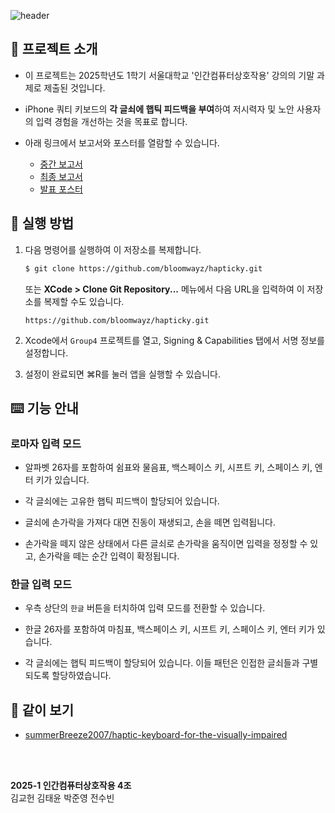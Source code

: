 ![header](https://capsule-render.vercel.app/api?type=venom&height=300&text=눈%20감고도%20쓰겠다&textBg=false&desc=저시력자를%20위한%20햅틱%20키보드&descAlignY=70)


## 🧐 프로젝트 소개

- 이 프로젝트는 2025학년도 1학기 서울대학교 '인간컴퓨터상호작용' 강의의 기말 과제로 제출된 것입니다.

- iPhone 쿼티 키보드의 **각 글쇠에 햅틱 피드백을 부여**하여 저시력자 및 노안 사용자의 입력 경험을 개선하는 것을 목표로 합니다.

- 아래 링크에서 보고서와 포스터를 열람할 수 있습니다.
    - [중간 보고서](assets/midterm_report_team4.pdf)
    - [최종 보고서](assets/final_report_team4.pdf)
    - [발표 포스터](assets/poster_team4.pdf)


## 📲 실행 방법

1. 다음 명령어를 실행하여 이 저장소를 복제합니다.

    ```sh
    $ git clone https://github.com/bloomwayz/hapticky.git
    ```

    또는 **XCode > Clone Git Repository...** 메뉴에서 다음 URL을 입력하여 이 저장소를 복제할 수도 있습니다.

    ```
    https://github.com/bloomwayz/hapticky.git
    ```

2. Xcode에서 `Group4` 프로젝트를 열고, Signing & Capabilities 탭에서 서명 정보를 설정합니다.

3. 설정이 완료되면 ⌘R를 눌러 앱을 실행할 수 있습니다.


## ⌨️ 기능 안내

### 로마자 입력 모드

- 알파벳 26자를 포함하여 쉼표와 물음표, 백스페이스 키, 시프트 키, 스페이스 키, 엔터 키가 있습니다.

- 각 글쇠에는 고유한 햅틱 피드백이 할당되어 있습니다.

- 글쇠에 손가락을 가져다 대면 진동이 재생되고, 손을 떼면 입력됩니다.

- 손가락을 떼지 않은 상태에서 다른 글쇠로 손가락을 움직이면 입력을 정정할 수 있고, 손가락을 떼는 순간 입력이 확정됩니다.

### 한글 입력 모드

- 우측 상단의 `한글` 버튼을 터치하여 입력 모드를 전환할 수 있습니다.

- 한글 26자를 포함하여 마침표, 백스페이스 키, 시프트 키, 스페이스 키, 엔터 키가 있습니다.

- 각 글쇠에는 햅틱 피드백이 할당되어 있습니다. 이들 패턴은 인접한 글쇠들과 구별되도록 할당하였습니다.


## 🔗 같이 보기

- [summerBreeze2007/haptic-keyboard-for-the-visually-impaired](https://github.com/summerBreeze2007/haptic-keyboard-for-the-visually-impaired)

<br></br>

**2025-1 인간컴퓨터상호작용 4조** \
김교헌 김태윤 박준영 전수빈